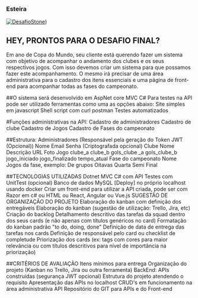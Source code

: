 ### Esteira
[![DesafioStone](https://github.com/KathlenGraziela/DesafioStone-Copa-Do-Mundo/actions/workflows/testPipeline.yml/badge.svg)](https://github.com/KathlenGraziela/DesafioStone-Copa-Do-Mundo/actions/workflows/testPipeline.yml))

## HEY, PRONTOS PARA O DESAFIO FINAL?

Em ano de Copa do Mundo, seu cliente está querendo fazer um sistema com objetivo de acompanhar o andamento dos clubes e os seus respectivos jogos.
Com isso devemos criar um sistema para que possamos fazer este acompanhamento.
O mesmo irá precisar de uma área administrativa para o cadastro dos itens essenciais e uma página de front-end para acompanhar todas as fases do campeonato.
	
##O sistema será desenvolvido em AspNet core MVC C#
Para testes na API pode ser utilizado ferramentas como uma as opções abaixo:
Site simples em javascript
Shell script com curl
postman
Testes automatizados

#Funções administrativas na API:
Cadastro de administradores 
Cadastro de clube
Cadastro de Jogos
Cadastro de Fases do campeonato

##Estrutura:
Administradores (Responsável pela geração do Token JWT (Opcional))
Nome
Email
Senha (Criptografada opcional)
Clube
Nome
Descrição
URL Foto
Jogo
clube_a
clube_b
gols_clube _a
gols_clube_b
jogo_iniciado
jogo_finalizado
tempo_atual
Fase do campeonato
Nome
Jogos da fase, exemplo:
De grupos
Oitavas
Quarta
Semi
Final

##TECNOLOGIAS UTILIZADAS
Dotnet MVC C# com API
Testes com UnitTest (opcional)
Banco de dados MySQL
[Deploy] no próprio localhost usando docker
Criar um front-end para utilizar a API criada, pode ser com Razor em c# ou HTML ou React, Angular ou Vue.js
SUGESTÃO DE ORGANIZAÇÃO DO PROJETO
Elaboração do kanban com definição dos entregáveis
Elaboração do kanban (sugestão de utilização: Trello, Jira, etc) 
Criação do backlog
Detalhamento descritivo das tarefas da squad dentro dos seus cards (e não apenas com títulos genéricos no card)
Formatação do kanban padrão "to do, doing, done"
Definição de data de entrega das tarefas nos cards
Definição de responsável pelo card ou checklist de completude
Priorização dos cards (ex: tags com cores para maior relevância ou com títulos descritivos para nível de importância na priorização)

##CRITÉRIOS DE AVALIAÇÃO
Itens mínimos para entrega
Organização do projeto (Kanban no Trello, Jira ou outra ferramenta)
BackEnd:
APIs construídas (segurança JWT opcional)
Estrutura do projeto atendendo o requisito
Apresentação das APIs no localhost
CRUD's em funcionamento na área administrativa API
Repositório do GIT para APIs e do Front-end

